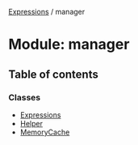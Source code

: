 [Expressions](../README.md) / manager

# Module: manager

## Table of contents

### Classes

- [Expressions](../classes/manager.Expressions.md)
- [Helper](../classes/manager.Helper.md)
- [MemoryCache](../classes/manager.MemoryCache.md)
